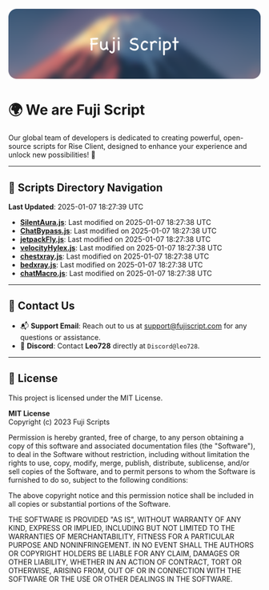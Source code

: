 ![Banner](.github/b.webp)

# 🌍 **We are Fuji Script**

Our global team of developers is dedicated to creating powerful, open-source scripts for Rise Client, designed to enhance your experience and unlock new possibilities! 🌟

---
<!-- SCRIPTS_NAVIGATION_START -->
## 📂 **Scripts Directory Navigation**

**Last Updated**: 2025-01-07 18:27:39 UTC

- **[SilentAura.js](scripts/SilentAura.js)**: Last modified on 2025-01-07 18:27:38 UTC
- **[ChatBypass.js](scripts/ChatBypass.js)**: Last modified on 2025-01-07 18:27:38 UTC
- **[jetpackFly.js](scripts/jetpackFly.js)**: Last modified on 2025-01-07 18:27:38 UTC
- **[velocityHylex.js](scripts/velocityHylex.js)**: Last modified on 2025-01-07 18:27:38 UTC
- **[chestxray.js](scripts/chestxray.js)**: Last modified on 2025-01-07 18:27:38 UTC
- **[bedxray.js](scripts/bedxray.js)**: Last modified on 2025-01-07 18:27:38 UTC
- **[chatMacro.js](scripts/chatMacro.js)**: Last modified on 2025-01-07 18:27:38 UTC

<!-- SCRIPTS_NAVIGATION_END -->

---

## 💬 **Contact Us**  
- 📬 **Support Email**: Reach out to us at [support@fujiscript.com](mailto:support@fujiscript.com) for any questions or assistance.  
- 💬 **Discord**: Contact **Leo728** directly at `Discord@leo728`.

---

## 📜 **License**

This project is licensed under the MIT License.  

**MIT License**  
Copyright (c) 2023 Fuji Scripts  

Permission is hereby granted, free of charge, to any person obtaining a copy of this software and associated documentation files (the "Software"), to deal in the Software without restriction, including without limitation the rights to use, copy, modify, merge, publish, distribute, sublicense, and/or sell copies of the Software, and to permit persons to whom the Software is furnished to do so, subject to the following conditions:  

The above copyright notice and this permission notice shall be included in all copies or substantial portions of the Software.  

THE SOFTWARE IS PROVIDED "AS IS", WITHOUT WARRANTY OF ANY KIND, EXPRESS OR IMPLIED, INCLUDING BUT NOT LIMITED TO THE WARRANTIES OF MERCHANTABILITY, FITNESS FOR A PARTICULAR PURPOSE AND NONINFRINGEMENT. IN NO EVENT SHALL THE AUTHORS OR COPYRIGHT HOLDERS BE LIABLE FOR ANY CLAIM, DAMAGES OR OTHER LIABILITY, WHETHER IN AN ACTION OF CONTRACT, TORT OR OTHERWISE, ARISING FROM, OUT OF OR IN CONNECTION WITH THE SOFTWARE OR THE USE OR OTHER DEALINGS IN THE SOFTWARE.  
